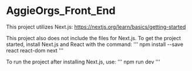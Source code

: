 # AggieOrgs_Front_End
This project utilizes Next.js:
https://nextjs.org/learn/basics/getting-started

This project also does not include the files for Next.js. To get the project started, install Next.js and React with the command:
'''
npm install --save react react-dom next
'''

To run the project after installing Next.js, use:
'''
npm run dev
'''